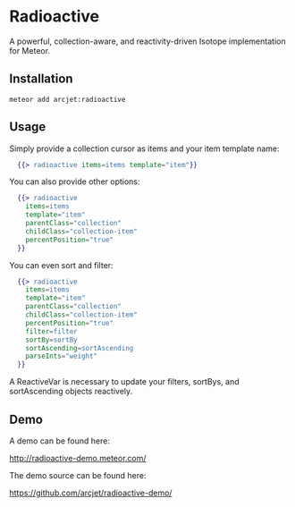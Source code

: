 # Radioactive

A powerful, collection-aware, and reactivity-driven Isotope implementation for Meteor.

## Installation

`meteor add arcjet:radioactive`

## Usage

Simply provide a collection cursor as items and your item template name:

```handlebars
  {{> radioactive items=items template="item"}}
```

You can also provide other options:

```handlebars
  {{> radioactive
    items=items
    template="item"
    parentClass="collection"
    childClass="collection-item"
    percentPosition="true"
  }}
```

You can even sort and filter:

```handlebars
  {{> radioactive
    items=items
    template="item"
    parentClass="collection"
    childClass="collection-item"
    percentPosition="true"
    filter=filter
    sortBy=sortBy
    sortAscending=sortAscending
    parseInts="weight"
  }}
```

A ReactiveVar is necessary to update your filters, sortBys, and sortAscending objects reactively.

## Demo

A demo can be found here:

<http://radioactive-demo.meteor.com/>

The demo source can be found here:

<https://github.com/arcjet/radioactive-demo/>
